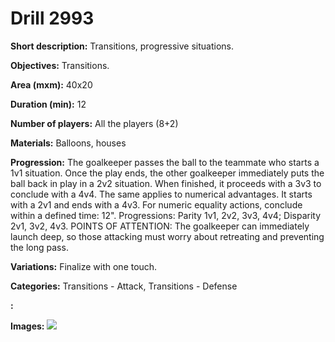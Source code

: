 # Drill 2993

**Short description:**
Transitions, progressive situations.

**Objectives:**
Transitions.

**Area (mxm):**
40x20

**Duration (min):**
12

**Number of players:**
All the players (8+2)

**Materials:**
Balloons, houses

**Progression:**
The goalkeeper passes the ball to the teammate who starts a 1v1 situation. Once the play ends, the other goalkeeper immediately puts the ball back in play in a 2v2 situation. When finished, it proceeds with a 3v3 to conclude with a 4v4. The same applies to numerical advantages. It starts with a 2v1 and ends with a 4v3. For numeric equality actions, conclude within a defined time: 12". Progressions: Parity 1v1, 2v2, 3v3, 4v4; Disparity 2v1, 3v2, 4v3. POINTS OF ATTENTION: The goalkeeper can immediately launch deep, so those attacking must worry about retreating and preventing the long pass.

**Variations:**
Finalize with one touch.

**Categories:**
Transitions - Attack, Transitions - Defense

**:**


**Images:**
![](https://www.coachingfutsal.com/\images\3ffa9022-e978-4785-92a7-b9fccfad8227_11.bmp)

